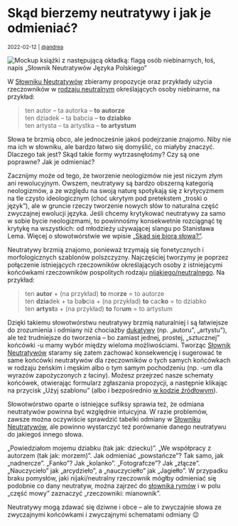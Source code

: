 # Skąd bierzemy neutratywy i jak je odmieniać?

<small>2022-02-12 | [@andrea](/@andrea)</small>

![Mockup książki z następującą okładką: flagą osób niebinarnych, łoś, napis „Słownik Neutratywów Języka Polskiego”](/img-local/blog/słownik-neutratywów.png)

W [Słowniku Neutratywów](/neutratywy) zbieramy propozycje oraz przykłady użycia
rzeczowników w [rodzaju neutralnym](/ono) określających osoby niebinarne, na przykład:

> ten autor – ta autorka – **to autorze**  
> ten dziadek – ta babcia – **to dziabko**  
> ten artysta – ta artystka – **to artystum**

Słowa te brzmią obco, ale jednocześnie jakoś podejrzanie znajomo.
Niby nie ma ich w słowniku, ale bardzo łatwo się domyślić, co miałyby znaczyć.
Dlaczego tak jest? Skąd takie formy wytrzasnęłośmy? Czy są one poprawne? Jak je odmieniać?

Zacznijmy może od tego, że tworzenie neologizmów nie jest niczym złym ani rewolucyjnym.
Owszem, neutratywy są bardzo obszerną kategorią neologizmów,
a ze względu na swoją naturę spotykają się z krytycyzmem na tle czysto ideologicznym
(choć ukrytym pod pretekstem „troski o język”),
ale w gruncie rzeczy tworzenie nowych słów to naturalna część zwyczajnej ewolucji języka.
Jeśli chcemy krytykować neutratywy za samo w sobie bycie neologizmami,
to powinnośmy konsekwetnie rozciągnąć tę krytykę na wszystkich: od młodzieży używającej slangu po Stanisława Lema.
Więcej o słowotwórstwie we wpisie [„Skąd się biorą słowa?”](/neologizmy).

Neutratywy brzmią znajomo, ponieważ trzymają się fonetycznych i morfologicznych szablonów polszczyzny.
Najczęściej tworzymy je poprzez połączenie istniejących rzeczowników określających osoby
z istniejącymi końcówkami rzeczowników pospolitych rodzaju [nijakiego/neutralnego](/rodzaj-neutralny). Na przykład:

> ten **autor** + (na przykład) **to** mo**rze** = to autorze  
> ten **dzia**dek + ta ba**b**cia + (na przykład) **to** cac**ko** = to dziabko  
> ten **artyst**a + (na przykład) **to** for**um** = to artystum

Dzięki takiemu słowotwórstwu neutratywy brzmią naturalniej i są łatwiejsze do zrozumienia i odmiany
niż chociażby [dukatywy](/dukatywy) (np. „autoru”, „artystu”),
ale też trudniejsze do tworzenia – bo zamiast jednej, prostej, „sztucznej” końcówki -u
mamy wybór między wieloma możliwościami.
Tworząc [Słownik Neutratywów](/neutratywy) staramy się zatem zachować konsekwencję
i sugerować te same końcówki neutratywów dla rzeczowników o tych samych końcówkach w rodzaju żeńskim i męskim
albo o tym samym pochodzeniu (np. -um dla wyrazów zapożyczonych z łaciny).
Możesz przejrzeć nasze schematy końcówek, otwierając formularz zgłaszania propozycji,
a następnie klikając na przycisk „Użyj szablonu”
(albo i bezpośrednio [w kodzie źródłowym](https://gitlab.com/Avris/Zaimki/-/blob/main/locale/pl/nouns/nounTemplates.tsv)).

Słowotwórstwo oparte o istniejące sufiksy sprawia też, że odmiana neutratywów powinna być względnie intuicyjna.
W razie problemów, zawsze można oczywiście sprawdzić tabelki odmiany w [Słowniku Neutratywów](/neutratywy),
ale powinno wystarczyć też porównanie danego neutratywu do jakiegoś innego słowa.

„Powiedziałom mojemu dziabku (tak jak: dziecku)”. „We współpracy z autorzem (tak jak: morzem)”.
Jak odmieniać „powstańcze”? Tak samo, jak „nadnercze”. „Fanko”? Jak „kolanko”. „Fotografcze”? Jak „złącze”.
„Nauczycieło” jak „arcydzieło”, a „nauczyciełło” jak „Jagiełło”.
W przypadku braku pomysłów, jaki nijaki/neutralny rzeczownik mógłby odmieniać się podobnie co dany neutratyw,
można zajrzeć do [słownika rymów](https://rymy.xyz/) i w polu „część mowy” zaznaczyć „rzeczowniki: mianownik”.

Neutratywy mogą zdawać się dziwne i obce – ale to zwyczajnie słowa ze zwyczajnymi końcówkami i zwyczajnymi schematami odmiany 😉
